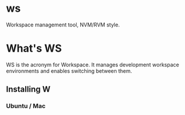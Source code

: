 # ws

Workspace management tool, NVM/RVM style.

# What's WS

WS is the acronym for Workspace. It manages development workspace environments and enables switching between them.

## Installing W

### Ubuntu / Mac

